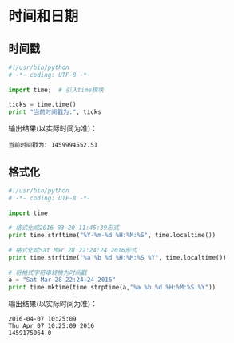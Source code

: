 # 时间和日期

## 时间戳
```python
#!/usr/bin/python
# -*- coding: UTF-8 -*-
 
import time;  # 引入time模块
 
ticks = time.time()
print "当前时间戳为:", ticks
```

输出结果(以实际时间为准)：

    当前时间戳为: 1459994552.51

## 格式化

```python
#!/usr/bin/python
# -*- coding: UTF-8 -*-
 
import time
 
# 格式化成2016-03-20 11:45:39形式
print time.strftime("%Y-%m-%d %H:%M:%S", time.localtime()) 
 
# 格式化成Sat Mar 28 22:24:24 2016形式
print time.strftime("%a %b %d %H:%M:%S %Y", time.localtime()) 
  
# 将格式字符串转换为时间戳
a = "Sat Mar 28 22:24:24 2016"
print time.mktime(time.strptime(a,"%a %b %d %H:%M:%S %Y"))
```

输出结果(以实际时间为准)：

    2016-04-07 10:25:09
    Thu Apr 07 10:25:09 2016
    1459175064.0